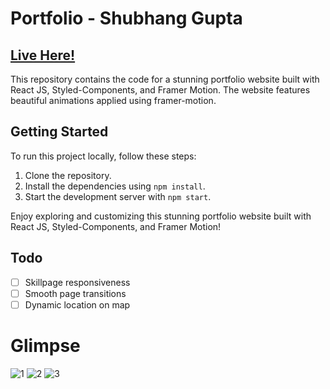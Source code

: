 # Portfolio - Shubhang Gupta

## [Live Here!](https://www.guptashubhang.tech/)

This repository contains the code for a stunning portfolio website built with React JS, Styled-Components, and Framer Motion. The website features beautiful animations applied using framer-motion.

## Getting Started

To run this project locally, follow these steps:

1. Clone the repository.
2. Install the dependencies using `npm install`.
3. Start the development server with `npm start`.

Enjoy exploring and customizing this stunning portfolio website built with React JS, Styled-Components, and Framer Motion!

## Todo

- [ ] Skillpage responsiveness
- [ ] Smooth page transitions
- [ ] Dynamic location on map

# Glimpse

![1](https://github.com/shubhanggupta2000/portfolio/assets/79959361/10ce6ccf-35c2-487a-8ec2-7b5660f94713)
![2](https://github.com/shubhanggupta2000/portfolio/assets/79959361/cc0a8520-32b1-4a94-9f84-7bcd4e2c43bb)
![3](https://github.com/shubhanggupta2000/portfolio/assets/79959361/2bd809c9-d5d0-48b6-9aa9-ae2f2257e1bc)
